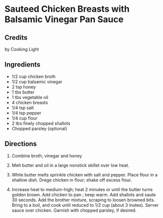 # Sauteed Chicken Breasts with Balsamic Vinegar Pan Sauce 

<!-- BEGIN content -->

## Credits

by Cooking Light

## Ingredients

- 1/2 cup chicken broth
- 1/2 cup balsamic vinegar
- 2 tsp honey
- 1 tbs butter
- 1 tbs vegetable oil
- 4 chicken breasts
- 1/4 tsp salt
- 1/4 tsp pepper
- 1/4 cup flour
- 2 tbs finely chopped shallots
- Chopped parsley (optional)

## Directions

1. Combine broth, vinegar and honey  
  
 2. Melt butter and oil in a large nonstick skillet over low heat.  
  
 3. While butter melts sprinkle chicken with salt and pepper. Place flour in a shallow dish. Drege chicken in flour; shake off excess flour.  
  
 4. Increase heat to medium-high; heat 2 minutes or until the butter turns golden brown. Add chicken to pan&nbsp;; keep warm. Add shallots and saute 30 seconds. Add the brother mixture, scraping to loosen browned bits. Bring to a boil, and cook until reduced to 1/2 cup (about 3 inutes). Server sauce over chicken. Garnish with chopped parsley, if desired.

<!-- END content -->

